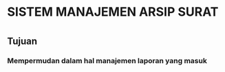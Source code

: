 <H1> SISTEM MANAJEMEN ARSIP SURAT <H1>
<H2> Tujuan </H2>
<H3>Mempermudan dalam hal manajemen laporan yang masuk</H3>
